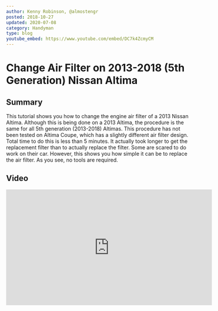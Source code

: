 ```yaml
---
author: Kenny Robinson, @almostengr
posted: 2018-10-27
updated: 2020-07-08
category: Handyman
type: blog
youtube_embed: https://www.youtube.com/embed/DC7k4ZcmyCM
---
```


# Change Air Filter on 2013-2018 (5th Generation) Nissan Altima

## Summary

This tutorial shows you how to change the engine air filter of a 2013 Nissan Altima. Although 
this is being done on a 2013 Altima, the procedure is the same for all 5th generation 
(2013-2018) Altimas. This procedure has not been tested on Altima Coupe, which has a slightly 
different air filter design. Total time to do this is less than 5 minutes. It actually took 
longer to get the replacement filter than to actually replace the filter. Some are scared to 
do work on their car. However, this shows you how simple it can be to replace the air 
filter. As you see, no tools are required.

## Video
 
<iframe width="560" height="315" src="https://www.youtube.com/embed/DC7k4ZcmyCM" 
frameborder="0" allow="autoplay; encrypted-media" allowfullscreen=""></iframe>
